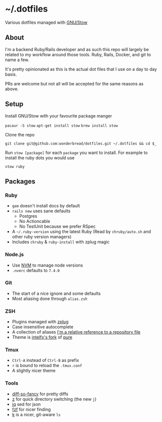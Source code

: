# ~/.dotfiles

Various dotfiles managed with [GNU/Stow](https://www.gnu.org/software/stow/)

## About

I'm a backend Ruby/Rails developer and as such this repo will largely be related to my workflow around those tools. Ruby, Rails, Docker, and git to name a few.

It's pretty opinionated as this is the actual dot files that I use on a day to day basis.

PRs are welcome but not all will be accepted for the same reasons as above.

## Setup

Install GNU/Stow with your favourite package manger

`pacaur -S stow`
`apt-get install stow`
`brew install stow`

Clone the repo

`git clone git@github.com:wonderbread/dotfiles.git ~/.dotfiles && cd $_`

Run `stow [package]` for each `package` you want to install. For example to install the ruby dots you would use

`stow ruby`

## Packages

### Ruby

* `gem` doesn't install docs by default
* `rails new` uses sane defaults
  * Postgres
  * No Actioncable
  * No TestUnit because we prefer RSpec
* A `~/.ruby-version` using the latest Ruby (Read by `chruby/auto.sh` and other ruby version managers)
* Includes `chruby` & `ruby-install` with zplug magic

### Node.js

* Use [NVM](https://github.com/creationix/nvm) to manage node versions
* `.nvmrc` defaults to `7.4.0`

### Git

* The start of a nice ignore and some defaults
* Most aliasing done through `alias.zsh`

### ZSH

* Plugins managed with [zplug](https://github.com/zplug/zplug)
* Case insensitive autocomplete
* A collection of aliases [I'm a relative reference to a repository file](../blob/master/zsh/.zsh/aliases.zsh)
* Theme is [intelfx's fork](https://github.com/intelfx/pure) of [pure](https://github.com/sindresorhus/pure)

### Tmux

* `Ctrl-A` instead of `Ctrl-B` as prefix
* `r` is bound to reload the `.tmux.conf`
* A slightly nicer theme

### Tools

* [diff-so-fancy](https://github.com/so-fancy/diff-so-fancy) for pretty diffs
* [z](https://github.com/rupa/z) for quick directory switching (the new `j`)
* [jq](https://stedolan.github.io/jq/) sed for json
* [fzf](https://github.com/junegunn/fzf) for nicer finding
* [k](https://github.com/supercrabtree/k) is a nicer, git-aware `ls`